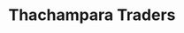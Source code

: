 ---
title: "Thachampara Traders"
url: /thachampara/thachampara-traders-muthukkurussi-main-road-nh966/
shop: furniture
---